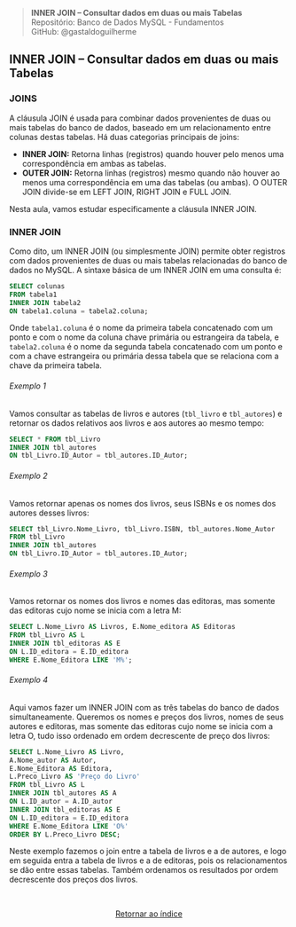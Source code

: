 > **INNER JOIN – Consultar dados em duas ou mais Tabelas**     
> Repositório: Banco de Dados MySQL - Fundamentos  
> GitHub: @gastaldoguilherme
&nbsp;


## INNER JOIN – Consultar dados em duas ou mais Tabelas 

### JOINS

A cláusula JOIN é usada para combinar dados provenientes de duas ou mais tabelas do banco de dados, baseado em um relacionamento entre colunas destas tabelas. Há duas categorias principais de joins:

- **INNER JOIN:** Retorna linhas (registros) quando houver pelo menos uma correspondência em ambas as tabelas.
- **OUTER JOIN:** Retorna linhas (registros) mesmo quando não houver ao menos uma correspondência em uma das tabelas (ou ambas). O OUTER JOIN divide-se em LEFT JOIN, RIGHT JOIN e FULL JOIN.

Nesta aula, vamos estudar especificamente a cláusula INNER JOIN.

### INNER JOIN

Como dito, um INNER JOIN (ou simplesmente JOIN) permite obter registros com dados provenientes de duas ou mais tabelas relacionadas do banco de dados no MySQL. A sintaxe básica de um INNER JOIN em uma consulta é:

```sql
SELECT colunas
FROM tabela1
INNER JOIN tabela2
ON tabela1.coluna = tabela2.coluna;
```

Onde `tabela1.coluna` é o nome da primeira tabela concatenado com um ponto e com o nome da coluna chave primária ou estrangeira da tabela, e `tabela2.coluna` é o nome da segunda tabela concatenado com um ponto e com a chave estrangeira ou primária dessa tabela que se relaciona com a chave da primeira tabela.

###### Exemplo 1

Vamos consultar as tabelas de livros e autores (`tbl_livro` e `tbl_autores`) e retornar os dados relativos aos livros e aos autores ao mesmo tempo:

```sql
SELECT * FROM tbl_Livro
INNER JOIN tbl_autores
ON tbl_Livro.ID_Autor = tbl_autores.ID_Autor;
```

###### Exemplo 2

Vamos retornar apenas os nomes dos livros, seus ISBNs e os nomes dos autores desses livros:

```sql
SELECT tbl_Livro.Nome_Livro, tbl_Livro.ISBN, tbl_autores.Nome_Autor
FROM tbl_Livro
INNER JOIN tbl_autores
ON tbl_Livro.ID_Autor = tbl_autores.ID_Autor;
```

###### Exemplo 3

Vamos retornar os nomes dos livros e nomes das editoras, mas somente das editoras cujo nome se inicia com a letra M:

```sql
SELECT L.Nome_Livro AS Livros, E.Nome_editora AS Editoras
FROM tbl_Livro AS L
INNER JOIN tbl_editoras AS E
ON L.ID_editora = E.ID_editora
WHERE E.Nome_Editora LIKE 'M%';
```

###### Exemplo 4

Aqui vamos fazer um INNER JOIN com as três tabelas do banco de dados simultaneamente. Queremos os nomes e preços dos livros, nomes de seus autores e editoras, mas somente das editoras cujo nome se inicia com a letra O, tudo isso ordenado em ordem decrescente de preço dos livros:

```sql
SELECT L.Nome_Livro AS Livro,
A.Nome_autor AS Autor,
E.Nome_Editora AS Editora,
L.Preco_Livro AS 'Preço do Livro'
FROM tbl_Livro AS L
INNER JOIN tbl_autores AS A
ON L.ID_autor = A.ID_autor
INNER JOIN tbl_editoras AS E
ON L.ID_editora = E.ID_editora
WHERE E.Nome_Editora LIKE 'O%'
ORDER BY L.Preco_Livro DESC;
```

Neste exemplo fazemos o join entre a tabela de livros e a de autores, e logo em seguida entra a tabela de livros e a de editoras, pois os relacionamentos se dão entre essas tabelas. Também ordenamos os resultados por ordem decrescente dos preços dos livros.


&nbsp;    

<div align="center">
   
[Retornar ao índice](/README.md)

</div>